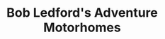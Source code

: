 ---
title: "Bob Ledford's Adventure Motorhomes"
url: /greer/bob-ledfords-adventure-motorhomes/
shop: Wohnwagen
---